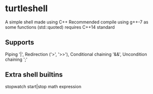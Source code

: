 # turtleshell
A simple shell made using C++
Recommended compile using g++-7 as some functions (std::quoted) requires C++14 standard

## Supports

Piping '|', Redirection ('>', '>>'), Conditional chaining '&&', Uncondition chaining ';'

## Extra shell builtins

stopwatch start|stop
math expression

